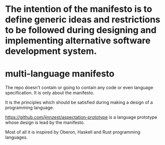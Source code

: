The intention of the manifesto is to define generic ideas and restrictions to be followed during designing and implementing alternative software development system. 
=======
# multi-language manifesto

The repo doesn't contain or going to contain any code or even language specification. It is only about the manifesto. 

It is the principles which should be satisfied during making a design of a programming language. 

https://github.com/jinnzest/aspectation-prototype is a language prototype whose design is lead by the manifesto.

Most of all it is inspired by Oberon, Haskell and Rust programming languages.

